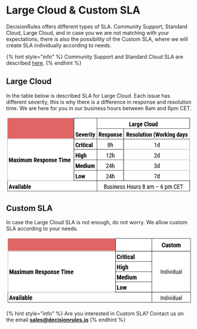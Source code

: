 # Large Cloud & Custom SLA

DecisionRules offers different types of SLA. Community Support, Standard Cloud, Large Cloud, and in case you we are not matching with your expectations, there is also the possibility of the Custom SLA, where we will create SLA individually according to needs.

{% hint style="info" %}
Community Support and Standard Cloud SLA are described [here](community-support.md).
{% endhint %}

## Large Cloud

In the table below is described SLA for Large Cloud. Each issue has different severity, this is why there is a difference in response and resolution time. We are here for you in our business hours between 8am and 6pm CET.

![](<../../.gitbook/assets/image (163) (1).png>)

## Custom SLA

In case the Large Cloud SLA is not enough, do not worry. We allow custom SLA according to your needs.

![](<../../.gitbook/assets/image (159) (1).png>)

{% hint style="info" %}
Are you interested in Custom SLA? Contact us on the email **sales@decisionrules.io**
{% endhint %}

